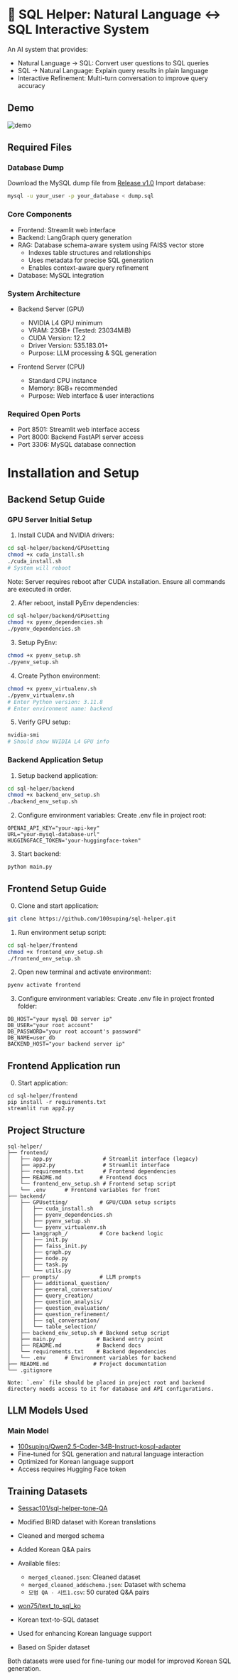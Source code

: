 # 📝 SQL Helper: Natural Language ↔ SQL Interactive System

An AI system that provides:
- Natural Language → SQL: Convert user questions to SQL queries
- SQL → Natural Language: Explain query results in plain language
- Interactive Refinement: Multi-turn conversation to improve query accuracy


## Demo
![demo](https://github.com/user-attachments/assets/5d74f962-fcc3-4f88-b151-f6128c8b5ae9)

## Required Files
### Database Dump
Download the MySQL dump file from [Release v1.0](https://github.com/100suping/sql-helper/releases/tag/mysql-dump)
Import database:
```bash
mysql -u your_user -p your_database < dump.sql
```

### Core Components
- Frontend: Streamlit web interface
- Backend: LangGraph query generation
- RAG: Database schema-aware system using FAISS vector store
  - Indexes table structures and relationships
  - Uses metadata for precise SQL generation
  - Enables context-aware query refinement
- Database: MySQL integration

### System Architecture
- Backend Server (GPU)
  - NVIDIA L4 GPU minimum
  - VRAM: 23GB+ (Tested: 23034MiB)
  - CUDA Version: 12.2
  - Driver Version: 535.183.01+
  - Purpose: LLM processing & SQL generation

- Frontend Server (CPU)
  - Standard CPU instance
  - Memory: 8GB+ recommended
  - Purpose: Web interface & user interactions

### Required Open Ports
- Port 8501: Streamlit web interface access
- Port 8000: Backend FastAPI server access 
- Port 3306: MySQL database connection



# Installation and Setup
## Backend Setup Guide
### GPU Server Initial Setup

1. Install CUDA and NVIDIA drivers:
```bash
cd sql-helper/backend/GPUsetting
chmod +x cuda_install.sh
./cuda_install.sh
# System will reboot
```
Note: Server requires reboot after CUDA installation. Ensure all commands are executed in order.

2. After reboot, install PyEnv dependencies:
```bash
cd sql-helper/backend/GPUsetting
chmod +x pyenv_dependencies.sh
./pyenv_dependencies.sh
```
3. Setup PyEnv:
```bash
chmod +x pyenv_setup.sh
./pyenv_setup.sh
```


4. Create Python environment:
```bash
chmod +x pyenv_virtualenv.sh
./pyenv_virtualenv.sh
# Enter Python version: 3.11.8
# Enter environment name: backend
```

5. Verify GPU setup:
```bash
nvidia-smi
# Should show NVIDIA L4 GPU info
```

### Backend Application Setup
1. Setup backend application:
```bash
cd sql-helper/backend
chmod +x backend_env_setup.sh
./backend_env_setup.sh
```

2. Configure environment variables:
Create .env file in project root:
```
OPENAI_API_KEY="your-api-key"
URL="your-mysql-database-url"
HUGGINGFACE_TOKEN='your-huggingface-token"
```

3. Start backend:
```
python main.py
```

## Frontend Setup Guide

0. Clone and start application:
```bash
git clone https://github.com/100suping/sql-helper.git
```

1. Run environment setup script:
```bash
cd sql-helper/frontend
chmod +x frontend_env_setup.sh
./frontend_env_setup.sh
```

2. Open new terminal and activate environment:
```bash
pyenv activate frontend
```

3. Configure environment variables:
Create .env file in project fronted folder:
```
DB_HOST="your mysql DB server ip"
DB_USER="your root account"
DB_PASSWORD="your root account's password"
DB_NAME=user_db
BACKEND_HOST="your backend server ip"
```

## Frontend Application run

0. Start application:
```   
cd sql-helper/frontend
pip install -r requirements.txt
streamlit run app2.py
```

## Project Structure
```
sql-helper/
├── frontend/
│   ├── app.py                # Streamlit interface (legacy)
│   ├── app2.py               # Streamlit interface
│   ├── requirements.txt      # Frontend dependencies
│   ├── README.md            # Frontend docs
│   └── frontend_env_setup.sh # Frontend setup script
│   └── .env      # Frontend variables for front
├── backend/
│   ├── GPUsetting/          # GPU/CUDA setup scripts
│   │   ├── cuda_install.sh
│   │   ├── pyenv_dependencies.sh
│   │   ├── pyenv_setup.sh
│   │   └── pyenv_virtualenv.sh
│   ├── langgraph_/          # Core backend logic
│   │   ├── init.py
│   │   ├── faiss_init.py
│   │   ├── graph.py
│   │   ├── node.py
│   │   ├── task.py
│   │   └── utils.py
│   ├── prompts/             # LLM prompts
│   │   ├── additional_question/
│   │   ├── general_conversation/
│   │   ├── query_creation/
│   │   ├── question_analysis/
│   │   ├── question_evaluation/
│   │   ├── question_refinement/
│   │   ├── sql_conversation/
│   │   └── table_selection/
│   ├── backend_env_setup.sh # Backend setup script
│   ├── main.py             # Backend entry point
│   ├── README.md           # Backend docs
│   └── requirements.txt    # Backend dependencies
│   └── .env      # Environment variables for backend
├── README.md              # Project documentation
└── .gitignore

Note: `.env` file should be placed in project root and backend directory needs access to it for database and API configurations.

```

## LLM Models Used
### Main Model
- [100suping/Qwen2.5-Coder-34B-Instruct-kosql-adapter](https://huggingface.co/100suping/Qwen2.5-Coder-34B-Instruct-kosql-adapter)
 - Fine-tuned for SQL generation and natural language interaction
 - Optimized for Korean language support
 - Access requires Hugging Face token

## Training Datasets

- [Sessac101/sql-helper-tone-QA](https://huggingface.co/datasets/Sessac101/sql-helper-tone-QA)
- Modified BIRD dataset with Korean translations
 - Cleaned and merged schema
 - Added Korean Q&A pairs
 - Available files:
   - `merged_cleaned.json`: Cleaned dataset
   - `merged_cleaned_addschema.json`: Dataset with schema
   - `모범 QA - 시트1.csv`: 50 curated Q&A pairs

- [won75/text_to_sql_ko](https://huggingface.co/datasets/won75/text_to_sql_ko)
 - Korean text-to-SQL dataset
 - Used for enhancing Korean language support
 - Based on Spider dataset

Both datasets were used for fine-tuning our model for improved Korean SQL generation.
